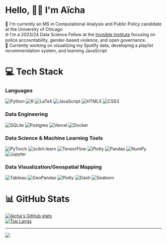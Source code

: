 # Hello, 👋🏾 I'm Aïcha
<!--
<img align = "right" src="https://media2.giphy.com/media/v1.Y2lkPTc5MGI3NjExdzFvajhnZmljcG9lbG44dzk5Z2tyczV0cWdwZHVpbzJ4dHNwZzBvbCZlcD12MV9pbnRlcm5hbF9naWZfYnlfaWQmY3Q9cw/EgDOxdofT3jIX8Q5lk/giphy.gif" width="250" height="250"/>
</p> 
-->
🔭 I'm currently an MS in Computational Analysis and Public Policy candidate at the University of Chicago <br>
🌐 I'm a 2023/24 Data Science Fellow at the [Invisible Institute](https://invisible.institute) focusing on police accountability, gender-based violence, and open governance.<br>
🌱 Currently working on visualizing my Spotify data, developing a playlist recommendation system, and learning JavaScript <br>



# 💻 Tech Stack
### Languages
![Python](https://img.shields.io/badge/python-3670A0?style=for-the-badge&logo=python&logoColor=ffdd54) 
![R](https://img.shields.io/badge/r-%23276DC3.svg?style=for-the-badge&logo=r&logoColor=white) 
![LaTeX](https://img.shields.io/badge/latex-%23008080.svg?style=for-the-badge&logo=latex&logoColor=white)
![JavaScript](https://img.shields.io/badge/javascript-%23323330.svg?style=for-the-badge&logo=javascript&logoColor=%23F7DF1E) 
![HTML5](https://img.shields.io/badge/html5-%23E34F26.svg?style=for-the-badge&logo=html5&logoColor=white) 
![CSS3](https://img.shields.io/badge/css3-%231572B6.svg?style=for-the-badge&logo=css3&logoColor=white)  
### Data Engineering 
![SQLite](https://img.shields.io/badge/sqlite-%2307405e.svg?style=for-the-badge&logo=sqlite&logoColor=white) 
![Postgres](https://img.shields.io/badge/postgres-%23316192.svg?style=for-the-badge&logo=postgresql&logoColor=white)
![Vercel](https://img.shields.io/badge/Vercel-%23323330?style=for-the-badge&logo=vercel&logoColor=white)
![Docker](https://img.shields.io/badge/docker-%230db7ed.svg?style=for-the-badge&logo=docker&logoColor=white)
### Data Science & Machine Learning Tools
![PyTorch](https://img.shields.io/badge/PyTorch-%23EE4C2C.svg?style=for-the-badge&logo=PyTorch&logoColor=white)
![scikit-learn](https://img.shields.io/badge/scikit--learn-%23F7931E.svg?style=for-the-badge&logo=scikit-learn&logoColor=white) 
![TensorFlow](https://img.shields.io/badge/TensorFlow-%23FF6F00.svg?style=for-the-badge&logo=TensorFlow&logoColor=white) 
![Plotly](https://img.shields.io/badge/Plotly-%233F4F75.svg?style=for-the-badge&logo=plotly&logoColor=white) 
![Pandas](https://img.shields.io/badge/pandas-%23150458.svg?style=for-the-badge&logo=pandas&logoColor=white) 
![NumPy](https://img.shields.io/badge/numpy-%23013243.svg?style=for-the-badge&logo=numpy&logoColor=white) 
![Jupyter](https://img.shields.io/badge/Jupyter-F37626.svg?&style=for-the-badge&logo=Jupyter&logoColor=white)
### Data Visualization/Geospatial Mapping
![Tableau](https://img.shields.io/badge/Tableau-E97627?style=for-the-badge&logo=Tableau&logoColor=white)
![GeoPandas](https://img.shields.io/badge/geopandas-%139C5A.svg?style=for-the-badge&logo=pandas&logoColor=white) 
![Plotly](https://img.shields.io/badge/Plotly-%233F4F75.svg?style=for-the-badge&logo=plotly&logoColor=white) 
![Dash](https://img.shields.io/badge/Dash-%23323330.svg?style=for-the-badge&logo=plotly&logoColor=white) 
![Seaborn](https://img.shields.io/badge/Seaborn-%23323330.svg?style=for-the-badge&logo=seaborn&logoColor=white) 
# 📊 GitHub Stats
[![Aïcha's GitHub stats](https://github-readme-stats.vercel.app/api?username=necabotheking&show_icons=true&rank_icon=github&hide=contribs,stars,issues&show=reviews,prs_merged&theme=dracula)](https://github.com/neacabotheking/github-readme-stats)<br/>
[![Top Langs](https://github-readme-stats-one-zeta-45.vercel.app/api/top-langs/?username=necabotheking&hide=jupyter%20notebook&hide_progress=true&theme=dracula)](https://github.com/neacabotheking/github-readme-stats)<br/>
<!--
![](https://github-readme-streak-stats.herokuapp.com/?user=necabotheking&theme=tokyonight&hide_border=false)<br/>
![](https://github-readme-stats.vercel.app/api/top-langs/?username=necabotheking&theme=tokyonight&hide_border=false&include_all_commits=true&count_private=true&layout=compact)
# Code Sample
-->
---
[![](https://visitcount.itsvg.in/api?id=necabotheking&icon=0&color=0)](https://visitcount.itsvg.in)

<!-- Proudly created with GPRM ( https://gprm.itsvg.in ) -->
